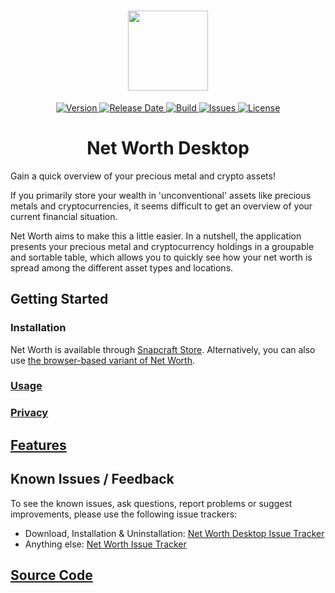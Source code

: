 <h1 align="center">
  <img width="128" src="https://raw.githubusercontent.com/andreashuber69/net-worth/master/doc/icon.svg?sanitize=true">
</h1>
<p align="center">
  <a href="https://github.com/andreashuber69/net-worth-desktop/releases/latest">
    <img src="https://img.shields.io/github/release/andreashuber69/net-worth-desktop.svg" alt="Version">
  </a>
  <a href="https://github.com/andreashuber69/net-worth-desktop/releases/latest">
    <img src="https://img.shields.io/github/release-date/andreashuber69/net-worth-desktop.svg" alt="Release Date">
  </a>
  <a href="https://travis-ci.com/andreashuber69/net-worth-desktop">
    <img src="https://travis-ci.com/andreashuber69/net-worth-desktop.svg?branch=develop" alt="Build">
  </a>
  <a href="https://github.com/andreashuber69/net-worth-desktop/issues">
    <img src="https://img.shields.io/github/issues-raw/andreashuber69/net-worth-desktop.svg" alt="Issues">
  </a>
  <a href="https://github.com/andreashuber69/net-worth-desktop/blob/master/LICENSE">
    <img src="https://img.shields.io/github/license/andreashuber69/net-worth-desktop.svg" alt="License">
  </a>
</p>

<h1 align="center">Net Worth Desktop</h1>

Gain a quick overview of your precious metal and crypto assets!

If you primarily store your wealth in 'unconventional' assets like precious metals and cryptocurrencies, it seems
difficult to get an overview of your current financial situation.

Net Worth aims to make this a little easier. In a nutshell, the application presents your precious metal and
cryptocurrency holdings in a groupable and sortable table, which allows you to quickly see how your net worth is spread
among the different asset types and locations.

## Getting Started

### Installation

Net Worth is available through [Snapcraft Store](https://snapcraft.io/net-worth). Alternatively, you can also use
[the browser-based variant of Net Worth](https://github.com/andreashuber69/net-worth/blob/master/README.md#getting-started).

### [Usage](https://github.com/andreashuber69/net-worth/blob/master/README.md#usage)

### [Privacy](https://github.com/andreashuber69/net-worth/blob/master/README.md#privacy)

## [Features](https://github.com/andreashuber69/net-worth/blob/master/README.md#features)

## Known Issues / Feedback

To see the known issues, ask questions, report problems or suggest improvements, please use the following issue
trackers:

- Download, Installation & Uninstallation:
  [Net Worth Desktop Issue Tracker](https://github.com/andreashuber69/net-worth-desktop/issues)
- Anything else: [Net Worth Issue Tracker](https://github.com/andreashuber69/net-worth/issues)

## [Source Code](https://github.com/andreashuber69/net-worth/blob/master/README.md#source-code)
